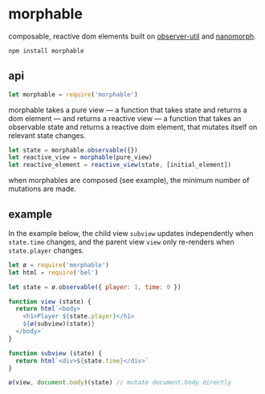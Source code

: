 # morphable

composable, reactive dom elements built on [observer-util](https://github.com/nx-js/observer-util) and [nanomorph](https://github.com/choojs/nanomorph).

```js
npm install morphable
```

## api

```js
let morphable = require('morphable')
```

morphable takes a pure view — a function that takes state and returns a dom element — and returns a reactive view — a function that takes an observable state and returns a reactive dom element, that mutates itself on relevant state changes.

```js
let state = morphable.observable({})
let reactive_view = morphable(pure_view)
let reactive_element = reactive_view(state, [initial_element])
```

when morphables are composed (see example), the minimum number of mutations are made.

## example

In the example below, the child view `subview` updates independently when `state.time` changes, and the parent view `view` only re-renders when `state.player` changes.

```js
let ø = require('morphable')
let html = require('bel')

let state = ø.observable({ player: 1, time: 0 })

function view (state) {
  return html`<body>
    <h1>Player ${state.player}</h1>
    ${ø(subview)(state)}
  </body>`
}

function subview (state) {
  return html`<div>${state.time}</div>`
}

ø(view, document.body)(state) // mutate document.body directly
```
